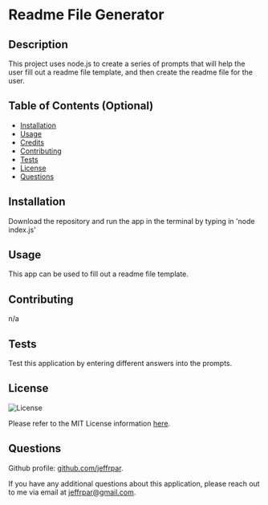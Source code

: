 # Readme File Generator

## Description

This project uses node.js to create a series of prompts that will help the user fill out a readme file template, and then create the readme file for the user.

## Table of Contents (Optional)

- [Installation](#installation)
- [Usage](#usage)
- [Credits](#credits)
- [Contributing](#contributing)
- [Tests](#tests)
- [License](#license)
- [Questions](#questions)

## Installation

Download the repository and run the app in the terminal by typing in 'node index.js'

## Usage

This app can be used to fill out a readme file template.

## Contributing

n/a

## Tests

Test this application by entering different answers into the prompts.

## License

![License](https://img.shields.io/badge/License-MIT-yellow.svg)

Please refer to the MIT License information [here](https://opensource.org/license/mit/).

## Questions

Github profile: [github.com/jeffrpar](github.com/jeffrpar).

If you have any additional questions about this application, please reach out to me via email at [jeffrpar@gmail.com](jeffrpar@gmail.com).